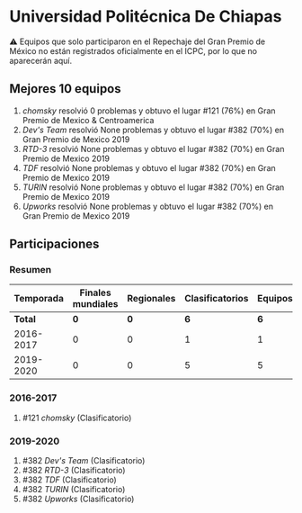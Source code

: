 # Universidad Politécnica De Chiapas

:warning: Equipos que solo participaron en el Repechaje del Gran Premio de México no están registrados oficialmente en el ICPC, por lo que no aparecerán aquí.

## Mejores 10 equipos

1. _chomsky_ resolvió 0 problemas y obtuvo el lugar #121 (76%) en Gran Premio de Mexico & Centroamerica
1. _Dev's Team_ resolvió None problemas y obtuvo el lugar #382 (70%) en Gran Premio de Mexico 2019
1. _RTD-3_ resolvió None problemas y obtuvo el lugar #382 (70%) en Gran Premio de Mexico 2019
1. _TDF_ resolvió None problemas y obtuvo el lugar #382 (70%) en Gran Premio de Mexico 2019
1. _TURIN_ resolvió None problemas y obtuvo el lugar #382 (70%) en Gran Premio de Mexico 2019
1. _Upworks_ resolvió None problemas y obtuvo el lugar #382 (70%) en Gran Premio de Mexico 2019

## Participaciones

### Resumen

| Temporada | Finales mundiales | Regionales | Clasificatorios | Equipos |
| --- | --- | --- | --- | --- |
| **Total** | **0** | **0** | **6** | **6** |
| 2016-2017 | 0 | 0 | 1 | 1 |
| 2019-2020 | 0 | 0 | 5 | 5 |

### 2016-2017

1. #121 _chomsky_ (Clasificatorio)

### 2019-2020

1. #382 _Dev's Team_ (Clasificatorio)
1. #382 _RTD-3_ (Clasificatorio)
1. #382 _TDF_ (Clasificatorio)
1. #382 _TURIN_ (Clasificatorio)
1. #382 _Upworks_ (Clasificatorio)



